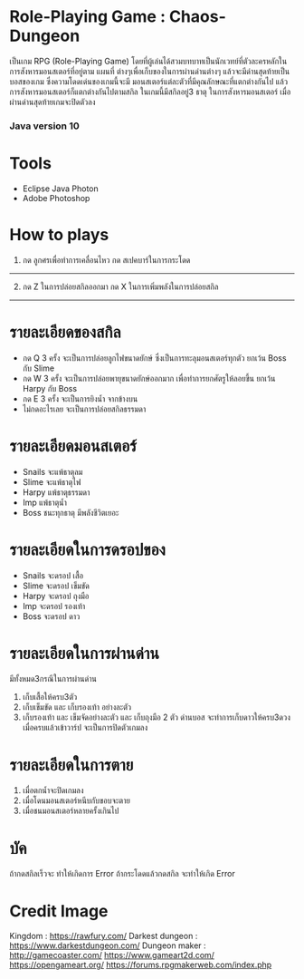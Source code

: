 # Role-Playing Game : Chaos-Dungeon
เป็นเกม RPG (Role-Playing Game) โดยที่ผู้เล่นได้สวมบทบาทเป็นนักเวทย์ที่ตัวละครหลักในการสังหารมอนสเตอร์ที่อยู่ตาม แผนที่ ต่างๆเพื่อเก็บของในการผ่านด่านต่างๆ แล้วจะมีด่านสุดท้ายเป็นบอสของเกม ซึ่งความโดดเด่นของเกมนี้จะมี มอนสเตอร์แต่ละตัวที่มีคุณลักษณะที่แตกต่างกันไป แล้วการสังหารมอนสเตอร์ก็แตกต่างกันไปตามสกิล ในเกมนี้มีสกิลอยู่3 ธาตุ ในการสังหารมอนสเตอร์ เมื่อผ่านด่านสุดท้ายเกมจะปิดตัวลง 

### Java version 10

# Tools

* Eclipse Java Photon
* Adobe Photoshop

# How to plays

1. กด ลูกศรเพื่อทำการเคลื่อนไหว กด สเปคบาร์ในการกระโดด

---

2. กด Z ในการปล่อยสกิลออกมา กด X ในการเพิ่มพลังในการปล่อยสกิล

---

# รายละเอียดของสกิล 

* กด Q 3 ครั้ง จะเป็นการปล่อยลูกไฟขนาดยักษ์ ซึ่งเป็นการทะลุมอนสเตอร์ทุกตัว ยกเว้น Boss กับ Slime
* กด W 3 ครั้ง จะเป็นการปล่อยพายุขนาดยักษ์ออกมาก เพื่อทำการยกศัตรูให้ลอยขึ้น ยกเว้น Harpy กับ Boss
* กด E 3 ครั้ง จะเป็นการยิงน้ำ จากข้างบน 
* ไม่กดอะไรเลย จะเป็นการปล่อยสกิลธรรมดา

# รายละเอียดมอนสเตอร์

* Snails จะแพ้ธาตุลม 
* Slime จะแพ้ธาตุไฟ
* Harpy แพ้ธาตุธรรมดา
* Imp แพ้ธาตุน้ำ
* Boss ชนะทุกธาตุ มีพลังชีวิตเยอะ

# รายละเอียดในการดรอปของ

* Snails จะดรอป เสื้อ
* Slime จะดรอป เข็มขัด
* Harpy จะดรอป ถุงมือ
* Imp จะดรอป รองเท้า
* Boss จะดรอป ดาว

# รายละเอียดในการผ่านด่าน

มีทั้งหมด3กรณีในการผ่านด่าน
1.	เก็บเสื้อให้ครบ3ตัว
2.	เก็บเข็มขัด และ เก็บรองเท้า อย่างละตัว
3.	เก็บรองเท้า และ เข็มจัดอย่างละตัว และ เก็บถุงมือ 2 ตัว
ด่านบอส จะทำการเก็บดาวให้ครบ3ดวง เมื่อครบแล้วเข้าวาร์ป จะเป็นการปิดตัวเกมลง

# รายละเอียดในการตาย 

1.	เมื่อตกน้ำจะปิดเกมลง
2.	เมื่อโดนมอนสเตอร์หนีบกับขอบจะตาย
3.	เมื่อชนมอนสเตอร์หลายครั้งเกินไป

# บัค

ถ้ากดสกิลเร็วจะ ทำให้เกิดการ Error
ถ้ากระโดดแล้วกดสกิล จะทำให้เกิด Error

# Credit Image

Kingdom : https://rawfury.com/
 Darkest dungeon : https://www.darkestdungeon.com/ 
Dungeon maker : http://gamecoaster.com/
https://www.gameart2d.com/
https://opengameart.org/
https://forums.rpgmakerweb.com/index.php

